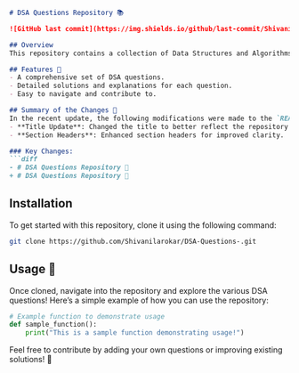 ```markdown
# DSA Questions Repository 📚

![GitHub last commit](https://img.shields.io/github/last-commit/Shivanilarokar/DSA-Questions-) ![GitHub issues](https://img.shields.io/github/issues/Shivanilarokar/DSA-Questions-) ![GitHub repo size](https://img.shields.io/github/repo-size/Shivanilarokar/DSA-Questions-)

## Overview
This repository contains a collection of Data Structures and Algorithms (DSA) questions. It's designed for learners and developers who want to enhance their problem-solving skills and coding proficiency.

## Features 🚀
- A comprehensive set of DSA questions.
- Detailed solutions and explanations for each question.
- Easy to navigate and contribute to.

## Summary of the Changes 📝
In the recent update, the following modifications were made to the `README.md` file:
- **Title Update**: Changed the title to better reflect the repository's purpose.
- **Section Headers**: Enhanced section headers for improved clarity.

### Key Changes:
```diff
- # DSA Questions Repository 🚀
+ # DSA Questions Repository 📖
```

## Installation
To get started with this repository, clone it using the following command:
```bash
git clone https://github.com/Shivanilarokar/DSA-Questions-.git
```

## Usage 📖
Once cloned, navigate into the repository and explore the various DSA questions! Here’s a simple example of how you can use the repository:
```python
# Example function to demonstrate usage
def sample_function():
    print("This is a sample function demonstrating usage!")
```

Feel free to contribute by adding your own questions or improving existing solutions! 🌟
```
